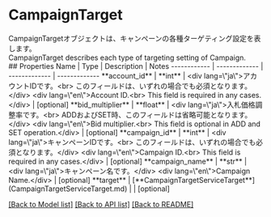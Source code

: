 # CampaignTarget

<div lang=\"ja\">CampaignTargetオブジェクトは、キャンペーンの各種ターゲティング設定を表します。</div> <div lang=\"en\">CampaignTarget describes each type of targeting setting of Campaign.</div> 
## Properties
Name | Type | Description | Notes
------------ | ------------- | ------------- | -------------
**account_id** | **int** | &lt;div lang&#x3D;\&quot;ja\&quot;&gt;アカウントIDです。&lt;br&gt; このフィールドは、いずれの場合でも必須となります。&lt;/div&gt; &lt;div lang&#x3D;\&quot;en\&quot;&gt;Account ID.&lt;br&gt; This field is required in any cases.&lt;/div&gt;  | [optional] 
**bid_multiplier** | **float** | &lt;div lang&#x3D;\&quot;ja\&quot;&gt;入札価格調整率です。&lt;br&gt; ADDおよびSET時、このフィールドは省略可能となります。&lt;/div&gt; &lt;div lang&#x3D;\&quot;en\&quot;&gt;Bid multiplier.&lt;br&gt; This field is optional in ADD and SET operation.&lt;/div&gt;  | [optional] 
**campaign_id** | **int** | &lt;div lang&#x3D;\&quot;ja\&quot;&gt;キャンペーンIDです。&lt;br&gt; このフィールドは、いずれの場合でも必須となります。&lt;/div&gt; &lt;div lang&#x3D;\&quot;en\&quot;&gt;Campaign ID.&lt;br&gt; This field is required in any cases.&lt;/div&gt;  | [optional] 
**campaign_name** | **str** | &lt;div lang&#x3D;\&quot;ja\&quot;&gt;キャンペーン名です。&lt;/div&gt; &lt;div lang&#x3D;\&quot;en\&quot;&gt;Campaign Name.&lt;/div&gt;  | [optional] 
**target** | [**CampaignTargetServiceTarget**](CampaignTargetServiceTarget.md) |  | [optional] 

[[Back to Model list]](../README.md#documentation-for-models) [[Back to API list]](../README.md#documentation-for-api-endpoints) [[Back to README]](../README.md)


